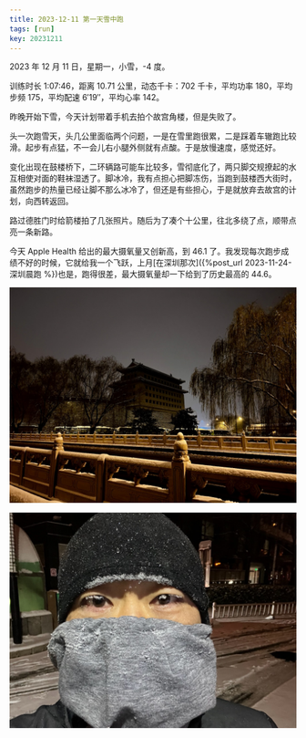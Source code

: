 ```yaml
---
title: 2023-12-11 第一天雪中跑
tags: [run]
key: 20231211
---
```


2023 年 12 月 11 日，星期一，小雪，-4 度。

训练时长 1:07:46，距离 10.71 公里，动态千卡：702 千卡，平均功率 180，平均步频 175，平均配速 6&prime;19&prime;&prime;，平均心率 142。

昨晚开始下雪，今天计划带着手机去拍个故宫角楼，但是失败了。

<!--more-->

头一次跑雪天，头几公里面临两个问题，一是在雪里跑很累，二是踩着车辙跑比较滑。起步有点猛，不一会儿右小腿外侧就有点酸。于是放慢速度，感觉还好。

变化出现在鼓楼桥下，二环辆路可能车比较多，雪彻底化了，两只脚交规撩起的水互相使对面的鞋袜湿透了。脚冰冷，我有点担心把脚冻伤，当跑到鼓楼西大街时，虽然跑步的热量已经让脚不那么冰冷了，但还是有些担心，于是就放弃去故宫的计划，向西转返回。

路过德胜门时给箭楼拍了几张照片。随后为了凑个十公里，往北多绕了点，顺带点亮一条新路。

今天 Apple Health 给出的最大摄氧量又创新高，到 46.1 了。我发现每次跑步成绩不好的时候，它就给我一个飞跃，上月[在深圳那次]({%post_url 2023-11-24-深圳晨跑 %})也是，跑得很差，最大摄氧量却一下给到了历史最高的 44.6。

![德胜门箭楼](/assets/images/blog/2023-12-11-德胜门箭楼.jpeg)

![睫毛沾雪](/assets/images/blog/2023-12-11-睫毛沾雪.jpeg)

<div class="strava-embed-placeholder" data-embed-type="activity" data-embed-id="10360895126" data-style="standard"></div><script src="https://strava-embeds.com/embed.js"></script>
